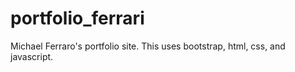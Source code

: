 # portfolio_ferrari

Michael Ferraro's portfolio site. This uses bootstrap, html, css, and javascript. 